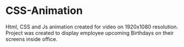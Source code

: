# CSS-Animation

Html, CSS and Js animation created for  video on 1920x1080 resolution. Project was created to display employee upcoming Birthdays on their screens inside office.

